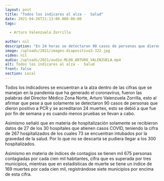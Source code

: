 ```yaml
---
layout: post
title: "Todos los indicares al alza -  Salud"
date: 2021-04-26T21:13:00.000-06:00
tags:
  
  - Arturo Valenzuela Zorrilla
  
author: nil
description: "En 24 horas se detectaron 90 casos de personas que dieron positivo a PCR y se acreditaron 24 muertes."
image: /uploads/2021/images-diapositiva3-322.jpg
video: nil
audio: /uploads/2021/audio-ML08_ARTURO_VALENZUELA.mp4
alt: Todos los indicares al alza -  Salud
front: false
section: Local
---
```


Todos los indicadores se encuentran a la alza dentro de las cifras que se manejan en la pandemia que ha generado el coronavirus, fueron las palabras del Director Médico Zona Norte, Arturo Valenzuela Zorrilla, esto al afirmar que pese a que solamente se detectaron 90 casos de personas que dieron positivo a PCR y se acreditaron 24 muertes, esto se debió a que fue por fin de semana y es cuando menos pruebas se llevan a cabo.

Asimismo señaló que en materia de hospitalización solamente se recibieron datos de 27 de los 30 hospitales que atienen casos COVID, teniendo la cifra de 267 hospitalizados de los cuales 73 se encuentran intubados por la gravedad de la salud. Por lo que no se descarta se pudiera llegar a los 300 hospitalizados.

Asimismo en materia de índices de contagios se tienen mil 675 personas contagiadas por cada cien mil habitantes, cifra que es superada por tres municipios, mientras que en estadísticas de muerte se tiene un índice de 169 muertes por cada cien mil, registrándose siete municipios por encima de esta cifra.
